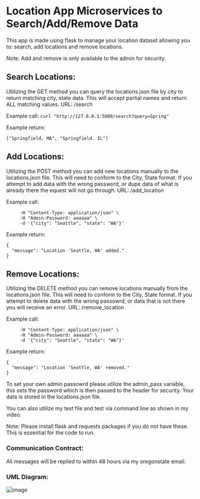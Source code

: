 # **Location App Microservices to Search/Add/Remove Data**

This app is made using flask to manage your location dataset allowing you to: search, add locations and remove locations.

Note: Add and remove is only available to the admin for security.

## **Search Locations:**

Utilizing the GET method you can query the locations.json file by city to return matching city, state data. This will accept partial names and return ALL matching values.
URL: /search

Example call:
```curl "http://127.0.0.1:5000/search?query=Spring"```

Example return:

```
["Springfield, MA", "Springfield. IL"]
```

## **Add Locations:**

Utilizing the POST method you can add new locations manually to the locations.json file. This will need to conform to the City, State format. If you attempt to add data with the wrong
password, or dupe data of what is already there the equest will not go through.
URL: /add_location

Example call:
``` curl -X POST http://127.0.0.1:5000/add_location \
     -H "Content-Type: application/json" \
     -H "Admin-Password: aaaaaa" \
     -d '{"city": "Seattle", "state": "WA"}'
```
Example return:

```
{
  "message": "Location 'Seattle, WA' added."
}
```

## **Remove Locations:**

Utilizing the DELETE method you can remove locations manually from the locations.json file. This will need to conform to the City, State format. If you attempt to delete data with the wrong passowrd,
or data that is not there you will receive an error.
URL: /remove_location

Example call:
``` curl -X DELETE http://127.0.0.1:5000/remove_location \
     -H "Content-Type: application/json" \
     -H "Admin-Password: aaaaaa" \
     -d '{"city": "Seattle", "state": "WA"}'
```
Example return:

```
{
  "message": "Location 'Seattle, WA' removed."
}
```

To set your own admin passowrd please utilize the admin_pass variable, this sets the password which is then passed to the header for security. Your data is stored in the
locations.json file.

You can also utilize my test file and test via command line as shown in my video.

Note: Please install flask and requests packages if you do not have these. This is essential for the code to run.


### **Communication Contract:**

All messages will be replied to within 48 hours via my oregonstate email.

### **UML Diagram:**

![image](https://github.com/user-attachments/assets/954a186f-6df8-4f2b-9f97-919f02aef837)
